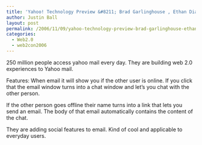 ```yaml
---
title: 'Yahoo! Technology Preview &#8211; Brad Garlinghouse , Ethan Diamond'
author: Justin Ball
layout: post
permalink: /2006/11/09/yahoo-technology-preview-brad-garlinghouse-ethan-diamond/
categories:
  - Web2.0
  - web2con2006
---
```


250 million people access yahoo mail every day. They are building web 2.0 experiences to Yahoo mail.

Features:
When email it will show you if the other user is online. If you click that the email window turns into a chat window and let’s you chat with the other person.

If the other person goes offline their name turns into a link that lets you send an email. The body of that email automatically contains the content of the chat.

They are adding social features to email. Kind of cool and applicable to everyday users.